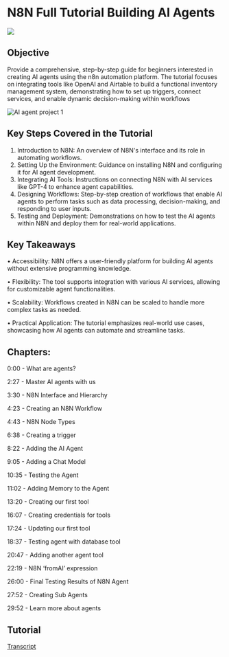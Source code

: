 # N8N Full Tutorial Building AI Agents
<a href="https://www.youtube.com/watch?v=ZbIVOy_GPyQ&list=WL&index=3&t=1s"><img src="https://img.shields.io/badge/-YouTube-0072b1?&style=for-the-badge&logo=YouTube&logoColor=white" /></a>

## Objective
Provide a comprehensive, step-by-step guide for beginners interested in creating AI agents using the n8n automation platform. The tutorial focuses on integrating tools like OpenAI and Airtable to build a functional inventory management system, demonstrating how to set up triggers, connect services, and enable dynamic decision-making within workflows 

![AI agent project 1](https://github.com/user-attachments/assets/094f0aa0-0672-4fa0-a9e7-2e86b42d47b1)

## Key Steps Covered in the Tutorial
1.	Introduction to N8N: An overview of N8N's interface and its role in automating workflows.
2.	Setting Up the Environment: Guidance on installing N8N and configuring it for AI agent development.
3.	Integrating AI Tools: Instructions on connecting N8N with AI services like GPT-4 to enhance agent capabilities.
4.	Designing Workflows: Step-by-step creation of workflows that enable AI agents to perform tasks such as data processing, decision-making, and responding to user inputs.
5.	Testing and Deployment: Demonstrations on how to test the AI agents within N8N and deploy them for real-world applications.

## Key Takeaways
•	Accessibility: N8N offers a user-friendly platform for building AI agents without extensive programming knowledge.

•	Flexibility: The tool supports integration with various AI services, allowing for customizable agent functionalities.

•	Scalability: Workflows created in N8N can be scaled to handle more complex tasks as needed.

•	Practical Application: The tutorial emphasizes real-world use cases, showcasing how AI agents can automate and streamline tasks.

## Chapters:

0:00 - What are agents?

2:27 - Master AI agents with us

3:30 - N8N Interface and Hierarchy

4:23 - Creating an N8N Workflow

4:43 - N8N Node Types

6:38 - Creating a trigger

8:22 - Adding the AI Agent

9:05 - Adding a Chat Model

10:35 - Testing the Agent

11:02 - Adding Memory to the Agent

13:20 - Creating our first tool

16:07 - Creating credentials for tools

17:24 - Updating our first tool

18:37 - Testing agent with database tool

20:47 - Adding another agent tool

22:19 - N8N ‘fromAI’ expression

26:00 - Final Testing Results of N8N Agent

27:52 - Creating Sub Agents

29:52 - Learn more about agents

## Tutorial
<a href="Transcript">Transcript</a>
